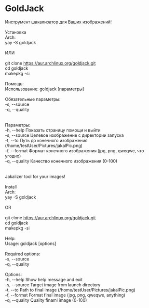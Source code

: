 # GoldJack
Инструмент шакализатор для Ваших изображений!
<br/>
<br/>Установка
<br/>Arch: 
<br/>yay -S goldjack
<br/>
<br/>ИЛИ
<br/>
<br/>git clone https://aur.archlinux.org/goldjack.git
<br/>cd goldjack
<br/>makepkg -si
<br/>
<br/>Помощь:
<br/>Использование: goldjack [параметры]
<br/>
<br/>Обязательные параметры:
<br/>  -s, --source
<br/>  -q, --quality
<br/>  
<br/>Параметры:
<br/>  -h, --help             Показать страницу помощи и выйти
<br/>  -s, --source           Целевое изображение с директории запуска
<br/>  -t, --to               Путь до конечного изображения (/home/testUser/Pictures/jakalPic.png)
<br/>  -f, --format           Формат конечного изображения (jpg, png, qweqwe, что угодно)
<br/>  -q, --quality          Качество конeчного изображения (0-100)
<br/>
<br/>
<br/>Jakalizer tool for your images!
<br/>
<br/>Install
<br/>Arch: 
<br/>yay -S goldjack
<br/>
<br/>OR
<br/>
<br/>git clone https://aur.archlinux.org/goldjack.git
<br/>cd goldjack
<br/>makepkg -si
<br/>
<br/>Help:
<br/>Usage: goldjack [options]
<br/>
<br/>Required options:
<br/>  -s, --source
<br/>  -q, --quality
<br/>
<br/>Options:
<br/>  -h, --help             Show help message and exit
<br/>  -s, --source           Target image from launch directory
<br/>  -t, --to               Path to final image (/home/testUser/Pictures/jakalPic.png)
<br/>  -f, --format           Format final image (jpg, png, qweqwe, anything)
<br/>  -q, --quality          Quality finaml image (0-100)
